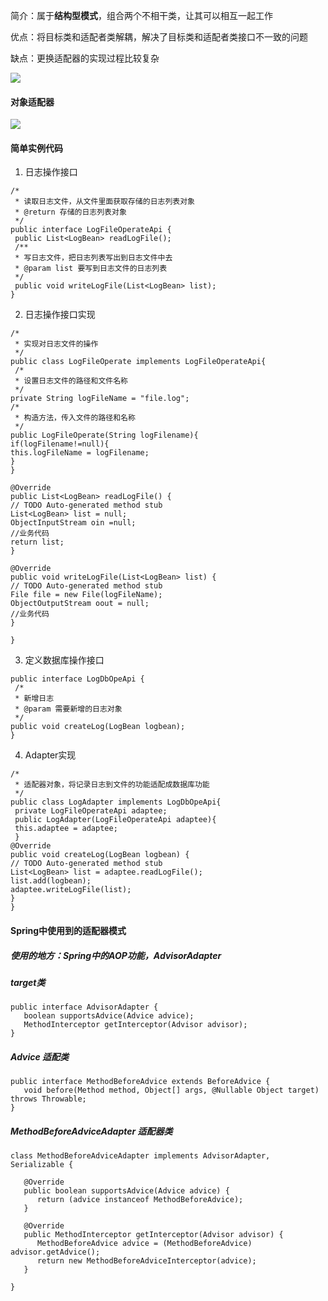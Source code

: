 简介：属于**结构型模式**，组合两个不相干类，让其可以相互一起工作

优点：将目标类和适配者类解耦，解决了目标类和适配者类接口不一致的问题

缺点：更换适配器的实现过程比较复杂

![](E:\work\知识体系图片\设计模式\适配器类型.png)



#### 对象适配器

![](E:\work\知识体系图片\设计模式\对象适配器UML.png)

#### 简单实例代码

1. 日志操作接口

```
/*
 * 读取日志文件，从文件里面获取存储的日志列表对象
 * @return 存储的日志列表对象
 */
public interface LogFileOperateApi {
 public List<LogBean> readLogFile();
 /**
 * 写日志文件，把日志列表写出到日志文件中去
 * @param list 要写到日志文件的日志列表
 */
 public void writeLogFile(List<LogBean> list);
}
```

2. 日志操作接口实现

```
/*
 * 实现对日志文件的操作
 */
public class LogFileOperate implements LogFileOperateApi{
 /*
 * 设置日志文件的路径和文件名称
 */
private String logFileName = "file.log";
/*
 * 构造方法，传入文件的路径和名称
 */
public LogFileOperate(String logFilename){
if(logFilename!=null){
this.logFileName = logFilename;
}
}

@Override
public List<LogBean> readLogFile() {
// TODO Auto-generated method stub
List<LogBean> list = null;
ObjectInputStream oin =null;
//业务代码
return list;
}

@Override
public void writeLogFile(List<LogBean> list) {
// TODO Auto-generated method stub
File file = new File(logFileName);
ObjectOutputStream oout = null;
//业务代码
}

}
```

3. 定义数据库操作接口

```
public interface LogDbOpeApi {
 /*
 * 新增日志
 * @param 需要新增的日志对象
 */
public void createLog(LogBean logbean);
}
```

4. Adapter实现

```
/*
 * 适配器对象，将记录日志到文件的功能适配成数据库功能
 */
public class LogAdapter implements LogDbOpeApi{
 private LogFileOperateApi adaptee;
 public LogAdapter(LogFileOperateApi adaptee){
 this.adaptee = adaptee;
 }
@Override
public void createLog(LogBean logbean) {
// TODO Auto-generated method stub
List<LogBean> list = adaptee.readLogFile();
list.add(logbean);
adaptee.writeLogFile(list);
}
}
```

#### Spring中使用到的适配器模式

##### 使用的地方：Spring中的AOP功能，AdvisorAdapter

##### target类

```
public interface AdvisorAdapter {
   boolean supportsAdvice(Advice advice);
   MethodInterceptor getInterceptor(Advisor advisor);
}
```



##### Advice 适配类

```
public interface MethodBeforeAdvice extends BeforeAdvice {
   void before(Method method, Object[] args, @Nullable Object target) throws Throwable;
}
```



##### MethodBeforeAdviceAdapter 适配器类

```
class MethodBeforeAdviceAdapter implements AdvisorAdapter, Serializable {

   @Override
   public boolean supportsAdvice(Advice advice) {
      return (advice instanceof MethodBeforeAdvice);
   }

   @Override
   public MethodInterceptor getInterceptor(Advisor advisor) {
      MethodBeforeAdvice advice = (MethodBeforeAdvice) advisor.getAdvice();
      return new MethodBeforeAdviceInterceptor(advice);
   }

}
```